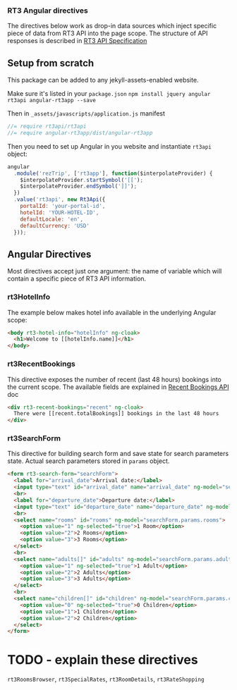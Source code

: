 ### RT3 Angular directives

The directives below work as drop-in data sources which inject
specific piece of data from RT3 API into the page scope.
The structure of API responses is described in [RT3 API Specification](https://docs.google.com/document/d/1_aiq2ghNQydT3hu5JPne-qwQTUQHnJn99iqUz58jWxg/edit)

## Setup from scratch

This package can be added to any jekyll-assets-enabled website.

Make sure it's listed in your `package.json`
`npm install jquery angular rt3api angular-rt3app --save`

Then in `_assets/javascripts/application.js` manifest
```js
//= require rt3api/rt3api
//= require angular-rt3app/dist/angular-rt3app
```

Then you need to set up Angular in you website and instantiate `rt3api` object:
```js
angular
  .module('rezTrip', ['rt3app'], function($interpolateProvider) {
    $interpolateProvider.startSymbol('[[');
    $interpolateProvider.endSymbol(']]');
  })
  .value('rt3api', new Rt3Api({
    portalId: 'your-portal-id',
    hotelId: 'YOUR-HOTEL-ID',
    defaultLocale: 'en',
    defaultCurrency: 'USD'
  }));
```

## Angular Directives

Most directives accept just one argument: the name of variable which
will contain a specific piece of RT3 API information.

### rt3HotelInfo

The example below makes hotel info available in the underlying Angular scope:
```html
<body rt3-hotel-info="hotelInfo" ng-cloak>
  <h1>Welcome to [[hotelInfo.name]]</h1>
</body>
```

### rt3RecentBookings

This directive exposes the number of recent (last 48 hours) bookings into the current scope.
The available fields are explained in [Recent Bookings API](https://docs.google.com/document/d/1wZtZ2C8W3tIgQRzeuUOuG38lt7-hnm_8pLf-hSOY9NM/edit) doc

```html
<div rt3-recent-bookings="recent" ng-cloak>
  There were [[recent.totalBookings]] bookings in the last 48 hours
</div>
```

### rt3SearchForm

This directive for building search form and save state for search parameters state.
Actual search parameters stored in `params` object.

```html
<form rt3-search-form="searchForm">
  <label for="arrival_date">Arrival date:</label>
  <input type="text" id="arrival_date" name="arrival_date" ng-model="searchForm.params.arrival_date">
  <br>
  <label for="departure_date">Departure date:</label>
  <input type="text" id="departure_date" name="departure_date" ng-model="searchForm.params.departure_date">
  <br>
  <select name="rooms" id="rooms" ng-model="searchForm.params.rooms">
    <option value="1" ng-selected="true">1 Room</option>
    <option value="2">2 Rooms</option>
    <option value="3">3 Rooms</option>
  </select>
  <br>
  <select name="adults[]" id="adults" ng-model="searchForm.params.adults">
    <option value="1" ng-selected="true">1 Adult</option>
    <option value="2">2 Adults</option>
    <option value="3">3 Adults</option>
  </select>
  <br>
  <select name="children[]" id="children" ng-model="searchForm.params.children">
    <option value="0" ng-selected="true">0 Children</option>
    <option value="1">1 Children</option>
    <option value="2">2 Children</option>
  </select>
</form>
```

# TODO - explain these directives

`rt3RoomsBrowser`,
`rt3SpecialRates`,
`rt3RoomDetails`,
`rt3RateShopping`
